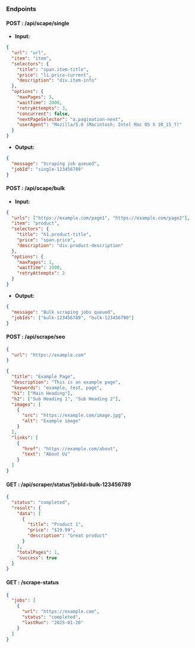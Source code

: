 ### Endpoints

#### POST : /api/scape/single

- **Input:**

```json
{
  "url": "url",
  "item": "item",
  "selectors": {
    "title": "span.item-title",
    "price": "li.price-current",
    "description": "div.item-info"
  },
  "options": {
    "maxPages": 3,
    "waitTime": 2000,
    "retryAttempts": 3,
    "concurrent": false,
    "nextPageSelector": "a.pagination-next",
    "userAgent": "Mozilla/5.0 (Macintosh; Intel Mac OS X 10_15_7)"
  }
}
```

- **Output:**

```json
{
  "message": "Scraping job queued",
  "jobId": "single-123456789"
}
```

#### POST : /api/scape/bulk

- **Input:**

```json
{
  "urls": ["https://example.com/page1", "https://example.com/page2"],
  "item": "product",
  "selectors": {
    "title": "h1.product-title",
    "price": "span.price",
    "description": "div.product-description"
  },
  "options": {
    "maxPages": 1,
    "waitTime": 1000,
    "retryAttempts": 2
  }
}
```

- **Output:**

```json
{
  "message": "Bulk scraping jobs queued",
  "jobIds": ["bulk-123456789", "bulk-123456790"]
}
```

#### POST : /api/scrape/seo

```json
{
  "url": "https://example.com"
}
```

```json
{
  "title": "Example Page",
  "description": "This is an example page",
  "keywords": "example, test, page",
  "h1": ["Main Heading"],
  "h2": ["Sub Heading 1", "Sub Heading 2"],
  "images": [
    {
      "src": "https://example.com/image.jpg",
      "alt": "Example image"
    }
  ],
  "links": [
    {
      "href": "https://example.com/about",
      "text": "About Us"
    }
  ]
}
```

#### GET : /api/scraper/status?jobId=bulk-123456789

```json
{
  "status": "completed",
  "result": {
    "data": [
      {
        "title": "Product 1",
        "price": "$19.99",
        "description": "Great product"
      }
    ],
    "totalPages": 1,
    "success": true
  }
}
```

#### GET : /scrape-status

```json
{
  "jobs": [
    {
      "url": "https://example.com",
      "status": "completed",
      "lastRun": "2025-01-20"
    }
  ]
}
```
